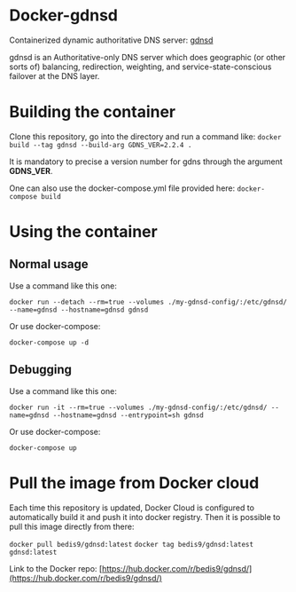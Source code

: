 # Docker-gdnsd
Containerized dynamic authoritative DNS server: [gdnsd](http://gdnsd.org/)

gdnsd is an Authoritative-only DNS server which does geographic (or other sorts of) balancing, redirection, weighting, and service-state-conscious failover at the DNS layer.

# Building the container

Clone this repository, go into the directory and run a command like: `docker build --tag gdnsd --build-arg GDNS_VER=2.2.4 .`

It is mandatory to precise a version number for gdns through the argument **GDNS_VER**.

One can also use the docker-compose.yml file provided here: `docker-compose build`

# Using the container

## Normal usage

Use a command like this one:

  `docker run --detach --rm=true --volumes ./my-gdnsd-config/:/etc/gdnsd/ --name=gdnsd --hostname=gdnsd gdnsd`

Or use docker-compose:

  `docker-compose up -d`

## Debugging

Use a command like this one:

  `docker run -it --rm=true --volumes ./my-gdnsd-config/:/etc/gdnsd/ --name=gdnsd --hostname=gdnsd --entrypoint=sh gdnsd`

Or use docker-compose:

  `docker-compose up`

# Pull the image from Docker cloud

Each time this repository is updated, Docker Cloud is configured to automatically build it and push it into docker registry.
Then it is possible to pull this image directly from there:

  `docker pull bedis9/gdnsd:latest`
  `docker tag bedis9/gdnsd:latest gdnsd:latest`

Link to the Docker repo: [https://hub.docker.com/r/bedis9/gdnsd/](https://hub.docker.com/r/bedis9/gdnsd/)
